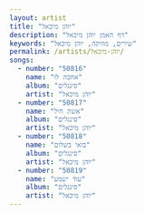```yaml
---
layout: artist
title: "יוהן מיכאל"
description: "דף האמן יוהן מיכאל"
keywords: "שירים, מוזיקה, יוהן מיכאל"
permalink: /artists/יוהן-מיכאל/
songs:
  - number: "50816"
    name: "אחכה לו"
    album: "סינגלים"
    artist: "יוהן מיכאל"
  - number: "50817"
    name: "אשת חיל"
    album: "סינגלים"
    artist: "יוהן מיכאל"
  - number: "50818"
    name: "בואי בשלום"
    album: "סינגלים"
    artist: "יוהן מיכאל"
  - number: "50819"
    name: "עוד ישמע"
    album: "סינגלים"
    artist: "יוהן מיכאל"
---
```

